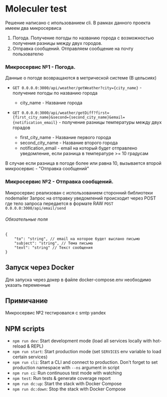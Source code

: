 # Moleculer test

Решение написано с ипользованием cli.
В рамках данного проекта имеем два микросервиса

1. Погода. Получение погоды по названию города с возможностью получения разницы между двух городов.
2. Отправка сообщений. Отправляем сообщение на почту пользователю

### Микросервис №1 - Погода.

Данные о погоде возвращаются в метрической системе (В цельсиях)
- `GET 0.0.0.0:3000/api/weather/getWeather?city={city_name}` - получение погоды по названию города
    - city_name - Название города

- `GET 0.0.0.0:3000/api/weather/getDiff?first={first_city_name}&second={second_city_name}&email={notification_email}` - получение разницы температуры между двух горадов
    - first_city_name - Название первого города
    - second_city_name - Название второго города
    - notification_email - email на который будет отправлено уведомление, если разница в температуре >= 10 градусам

В случае если разница в погоде более или равна 10, вызывается второй микросервис - "Отправка сообщений"

### Микросервис №2 - Отправка сообщений.

Микросервис реализован с использованием сторонний библиотеки nodemailer
Запрос на отправку уведомлений происходит через POST где тело запроса передается в формате RAW
`POST 0.0.0.0:3000/api/email/send`

###### Обязательные поля

```
{
    "to": "string", // email на которое будет выслано письмо
    "subject": "string", // Тема письма
    "text": "string" // Текст сообщения
}
```

## Запуск через Docker

Для запуска через докер в файле docker-compose.env необходимо указать переменные

## Примичание

Микросервис №2 тестировался с smtp yandex

## NPM scripts

- `npm run dev`: Start development mode (load all services locally with hot-reload & REPL)
- `npm run start`: Start production mode (set `SERVICES` env variable to load certain services)
- `npm run cli`: Start a CLI and connect to production. Don't forget to set production namespace with `--ns` argument in script
- `npm run ci`: Run continuous test mode with watching
- `npm test`: Run tests & generate coverage report
- `npm run dc:up`: Start the stack with Docker Compose
- `npm run dc:down`: Stop the stack with Docker Compose
